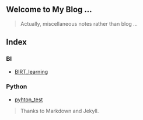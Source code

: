 ## Welcome to My Blog ...  

> Actually, miscellaneous notes rather than blog ...  

## Index

### BI
- [BIRT_learning](rush-foolish.github.io/BI/BIRT_learning)

### Python
- [pyhton_test](rush-foolish.github.io/Python/pyhton_test)


> Thanks to Markdown and Jekyll.
